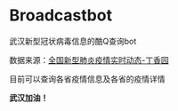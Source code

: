 # Broadcastbot
武汉新型冠状病毒信息的酷Q查询bot

数据来源：[全国新型肺炎疫情实时动态-丁香园](https://3g.dxy.cn/newh5/view/pneumonia)

目前可以查询各省疫情信息及各省的疫情详情

**武汉加油！**
